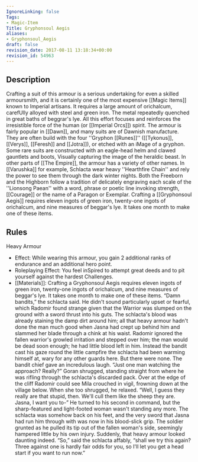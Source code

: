 ```yaml
---
IgnoreLinking: false
Tags:
- Magic-Item
Title: Gryphonsoul Aegis
aliases:
- Gryphonsoul_Aegis
draft: false
revision_date: 2017-08-11 13:18:34+00:00
revision_id: 54963
---
```


## Description
Crafting a suit of this armour is a serious undertaking for even a skilled armoursmith, and it is certainly one of the most expensive [[Magic Items]] known to Imperial artisans. It requires a large amount of orichalcum, carefUlly alloyed with steel and green iron. The metal repeatedly quenched in great baths of beggrar's lye. All this effort focuses and reinforces the irresistible  force of the human (or [[Imperial Orcs]]) spirit.
The armour is fairly popular in [[Dawn]], and many suits are of Dawnish manufacture. They are often build with the four ''Gryphon [[Runes]]'' ([[Tykonus]], [[Verys]], [[Feresh]] and [[Jotra]]), or etched with an iMage of a gryphon. Some rare suits are constructed with an eagle-head helm and clawed gauntlets and boots, Visually capturing the image of the heraldic beast.
In other parts of [[The Empire]], the armour has a variety of other names. In [[Varushka]] for example, Schlacta wear heavy ''Hearthfire Chain'' and rely the power to see them through the dark winter nights. Both the Freeborn and the Highborn follow a tradition of delicately engraving each scale of the ''Lionsong Paean'' with a word, phrase or poetic line invoking strength, [[Courage]] or the name of a Paragon or Exemplar.
Crafting a [[Gryphonsoul Aegis]] requires eleven ingots of green iron, twenty-one ingots of orichalcum, and nine measures of beggar's lye. It takes one month to make one of these items.
## Rules
Heavy Armour
* Effect: While wearing this armour, you gain 2 additional ranks of endurance and an additional hero point.
* Roleplaying Effect: You feel inSpired to attempt great deeds and to pit yourself against the hardest Challenges.
* [[Materials]]: Crafting a Gryphonsoul Aegis requires eleven ingots of green iron, twenty-one ingots of orichalcum, and nine measures of beggar's lye. It takes one month to make one of these items.
“Damn bandits,” the schlacta said. He didn't sound particularly upset or fearful, which Radomir found strange given that the Warrior was slumped on the ground with a sword thrust into his guts. The schlacta's blood was already staining the damp dirt around him; all that heavy armour hadn't done the man much good when Jasna had crept up behind him and slammed her blade through a chink at his waist.
Radomir ignored the fallen warrior's growled irritation and stepped over him; the man would be dead soon enough; he had little blood left in him. Instead the bandit cast his gaze round the little campfire the schlacta had been warming himself at, wary for any other guards here.
But there were none.
The bandit chief gave an incredulous laugh. “Just one man watching the approach? Really?”
Goran shrugged, standing straight from where he was rifling through the schlacta's discarded pack. Over at the edge of the cliff Radomir could see Mila crouched in vigil, frowning down at the village below. When she too shrugged, he relaxed. “Well, I guess they really are that stupid, then. We'll cull them like the sheep they are. Jasna, I want you to-”
He turned to his second in command, but the sharp-featured and light-footed woman wasn't standing any more. The schlacta was somehow back on his feet, and the very sword that Jasna had run him through with was now in his blood-slick grip. The soldier grunted as he pulled its tip out of the fallen woman's side, seemingly hampered little by his own injury.
Suddenly, that heavy armour looked daunting indeed.
“So,” said the schlacta affably, “shall we try this again? Three against one is hardly fair odds for you, so I'll let you get a head start if you want to run now.”
